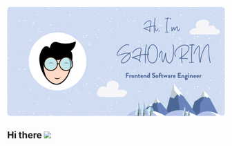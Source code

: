 [![Showrin Barua | Frontend Software Engineer | Github](./assets/images/github-cover-image.png)](https://www.showrin.com/)

## Hi there <img src="https://media.giphy.com/media/hvRJCLFzcasrR4ia7z/giphy.gif" width="35px">

<!--
**Showrin/showrin** is a ✨ _special_ ✨ repository because its `README.md` (this file) appears on your GitHub profile.

Here are some ideas to get you started:

- 🔭 I’m currently working on ...
- 🌱 I’m currently learning ...
- 👯 I’m looking to collaborate on ...
- 🤔 I’m looking for help with ...
- 💬 Ask me about ...
- 📫 How to reach me: ...
- 😄 Pronouns: ...
- ⚡ Fun fact: ...
-->
